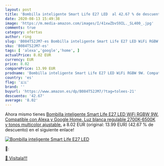 ```yaml
---
layout: post
title: 'Bombilla inteligente Smart Life E27 LED  al 42.67 % de descuento'
date: 2020-08-13 15:49:38
image: 'https://m.media-amazon.com/images/I/41xwZbvS9IL._SL400_.jpg'
comments: true
category: ofertas
author: ring
slug: 'B084T52JM7-es Bombilla inteligente Smart Life E27 LED WiFi RGBW 9W....'
sku: 'B084T52JM7-es'
tags: [ 'alexa','google','home', ]
actualPrice: 8.02 EUR
currency: EUR
price: 8.02
comparePrice: 13.99 EUR
prodname: 'Bombilla inteligente Smart Life E27 LED WiFi RGBW 9W. Compatible con Alexa y Google Home. Luz blanca regulable 2700K-6500K y tonos multicolor ajustable.'
country: 'es'
flag: '🇪🇸'
brand: ''
buyurl: 'https://www.amazon.es/dp/B084T52JM7/?tag=tolees-21'
descuento: '42.67'
average: '8.02'
---
```


Ahora mismo tienes [Bombilla inteligente Smart Life E27 LED WiFi RGBW 9W. Compatible con Alexa y Google Home. Luz blanca regulable 2700K-6500K y tonos multicolor ajustable.](https://www.amazon.es/dp/B084T52JM7/?tag=tolees-21) a 8.02 EUR (original: 13.99 EUR) (42.67 %  de descuento) en el siguiente enlace!

[![Bombilla inteligente Smart Life E27 LED ](https://m.media-amazon.com/images/I/41xwZbvS9IL._SL400_.jpg)](https://www.amazon.es/dp/B084T52JM7/?tag=tolees-21)

🔎:


[🛒 Visítala!!!](https://www.amazon.es/dp/B084T52JM7/?tag=tolees-21)
